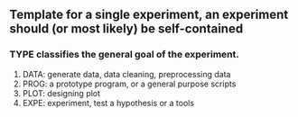 ## Template for a single experiment, an experiment should (or most likely) be self-contained
### TYPE classifies the general goal of the experiment.
1. DATA: generate data, data cleaning, preprocessing data
2. PROG: a prototype program, or a general purpose scripts
2. PLOT: designing plot
4. EXPE: experiment, test a hypothesis or a tools